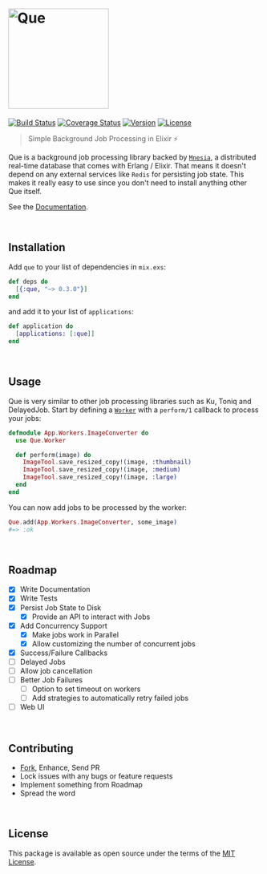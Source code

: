 [<img src='https://i.imgur.com/Eec71eh.png' alt='Que' width='200px' />][docs]
=============================================================================

[![Build Status][shield-travis]][travis-ci]
[![Coverage Status][shield-inch]][docs]
[![Version][shield-version]][hexpm]
[![License][shield-license]][hexpm]

> Simple Background Job Processing in Elixir :zap:

Que is a background job processing library backed by [`Mnesia`][mnesia], a
distributed real-time database that comes with Erlang / Elixir. That means
it doesn't depend on any external services like `Redis` for persisting job
state. This makes it really easy to use since you don't need to install
anything other Que itself.

See the [Documentation][docs].

<br>




## Installation

Add `que` to your list of dependencies in `mix.exs`:

```elixir
def deps do
  [{:que, "~> 0.3.0"}]
end
```

and add it to your list of `applications`:

```elixir
def application do
  [applications: [:que]]
end
```

<br>



## Usage

Que is very similar to other job processing libraries such as Ku, Toniq
and DelayedJob. Start by defining a [`Worker`][docs-worker] with a
`perform/1` callback to process your jobs:

```elixir
defmodule App.Workers.ImageConverter do
  use Que.Worker

  def perform(image) do
    ImageTool.save_resized_copy!(image, :thumbnail)
    ImageTool.save_resized_copy!(image, :medium)
    ImageTool.save_resized_copy!(image, :large)
  end
end
```

You can now add jobs to be processed by the worker:

```elixir
Que.add(App.Workers.ImageConverter, some_image)
#=> :ok
```

<br>




## Roadmap

 - [x] Write Documentation
 - [x] Write Tests
 - [x] Persist Job State to Disk
    - [x] Provide an API to interact with Jobs
 - [x] Add Concurrency Support
    - [x] Make jobs work in Parallel
    - [x] Allow customizing the number of concurrent jobs
 - [x] Success/Failure Callbacks
 - [ ] Delayed Jobs
 - [ ] Allow job cancellation
 - [ ] Better Job Failures
    - [ ] Option to set timeout on workers
    - [ ] Add strategies to automatically retry failed jobs
 - [ ] Web UI

<br>




## Contributing

 - [Fork][github-fork], Enhance, Send PR
 - Lock issues with any bugs or feature requests
 - Implement something from Roadmap
 - Spread the word

<br>




## License

This package is available as open source under the terms of the [MIT License][license].

<br>




  [logo]:             https://i.imgur.com/Eec71eh.png
  [shield-version]:   https://img.shields.io/hexpm/v/que.svg
  [shield-license]:   https://img.shields.io/hexpm/l/que.svg
  [shield-downloads]: https://img.shields.io/hexpm/dt/que.svg
  [shield-travis]:    https://img.shields.io/travis/sheharyarn/que/master.svg
  [shield-inch]:      https://inch-ci.org/github/sheharyarn/que.svg?branch=master

  [travis-ci]:        https://travis-ci.org/sheharyarn/que
  [inch-ci]:          https://inch-ci.org/github/sheharyarn/que

  [license]:          https://opensource.org/licenses/MIT
  [mnesia]:           http://erlang.org/doc/man/mnesia.html

  [hexpm]:            https://hex.pm/packages/que
  [docs]:             https://hexdocs.pm/que
  [docs-worker]:      https://hexdocs.pm/que/Que.Worker.html

  [github-fork]:      https://github.com/sheharyarn/que/fork

